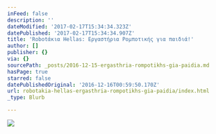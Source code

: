 ```yaml
---
inFeed: false
description: ''
dateModified: '2017-02-17T15:34:34.323Z'
datePublished: '2017-02-17T15:34:34.907Z'
title: 'Robotάκια Hellas: Εργαστήρια Ρομποτικής για παιδιά!'
author: []
publisher: {}
via: {}
sourcePath: _posts/2016-12-15-ergasthria-rompotikhs-gia-paidia.md
hasPage: true
starred: false
datePublishedOriginal: '2016-12-16T00:59:50.170Z'
url: robotakia-hellas-ergasthria-rompotikhs-gia-paidia/index.html
_type: Blurb

---
```

![](https://the-grid-user-content.s3-us-west-2.amazonaws.com/cea79128-9eb0-471a-80f5-754c3cff4c2b.gif)